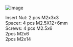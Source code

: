 ![image](https://github.com/user-attachments/assets/008a95cf-12bb-4ce6-b368-2ba13d267197)

Insert Nut: 2 pcs M2x3x3  
Spacer: 4 pcs M2.5X12+6mm  
Screws: 4 pcs M2.5x6  
2pcs M2x6  
2pcs M2x14  
